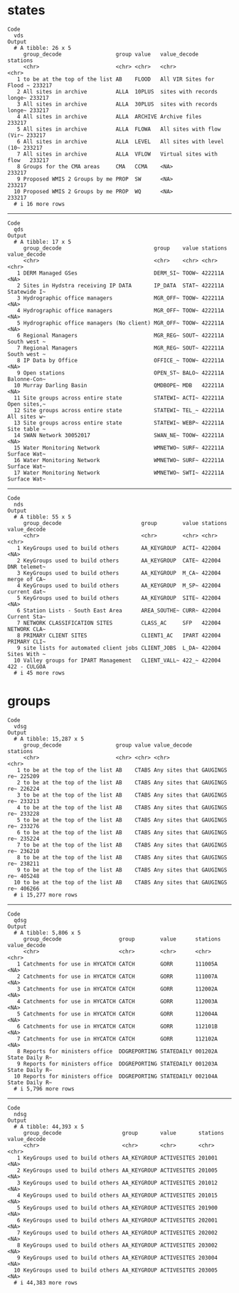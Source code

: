 # states

    Code
      vds
    Output
      # A tibble: 26 x 5
         group_decode                 group value   value_decode              stations
         <chr>                        <chr> <chr>   <chr>                     <chr>   
       1 to be at the top of the list AB    FLOOD   All VIR Sites for Flood ~ 233217  
       2 All sites in archive         ALLA  10PLUS  sites with records longe~ 233217  
       3 All sites in archive         ALLA  30PLUS  sites with records longe~ 233217  
       4 All sites in archive         ALLA  ARCHIVE Archive files             233217  
       5 All sites in archive         ALLA  FLOWA   All sites with flow (Vir~ 233217  
       6 All sites in archive         ALLA  LEVEL   All sites with level (10~ 233217  
       7 All sites in archive         ALLA  VFLOW   Virtual sites with flow   233217  
       8 Groups for the CMA areas     CMA   CCMA    <NA>                      233217  
       9 Proposed WMIS 2 Groups by me PROP  SW      <NA>                      233217  
      10 Proposed WMIS 2 Groups by me PROP  WQ      <NA>                      233217  
      # i 16 more rows

---

    Code
      qds
    Output
      # A tibble: 17 x 5
         group_decode                             group    value stations value_decode
         <chr>                                    <chr>    <chr> <chr>    <chr>       
       1 DERM Managed GSes                        DERM_SI~ TOOW~ 422211A  <NA>        
       2 Sites in Hydstra receiving IP DATA       IP_DATA  STAT~ 422211A  Statewide I~
       3 Hydrographic office managers             MGR_OFF~ TOOW~ 422211A  <NA>        
       4 Hydrographic office managers             MGR_OFF~ TOOW~ 422211A  <NA>        
       5 Hydrographic office managers (No client) MGR_OFF~ TOOW~ 422211A  <NA>        
       6 Regional Managers                        MGR_REG~ SOUT~ 422211A  South west ~
       7 Regional Managers                        MGR_REG~ SOUT~ 422211A  South west ~
       8 IP Data by Office                        OFFICE_~ TOOW~ 422211A  <NA>        
       9 Open stations                            OPEN_ST~ BALO~ 422211A  Balonne-Con~
      10 Murray Darling Basin                     QMDBOPE~ MDB   422211A  <NA>        
      11 Site groups across entire state          STATEWI~ ACTI~ 422211A  Open sites,~
      12 Site groups across entire state          STATEWI~ TEL_~ 422211A  All sites w~
      13 Site groups across entire state          STATEWI~ WEBP~ 422211A  Site table ~
      14 SWAN Network 30052017                    SWAN_NE~ TOOW~ 422211A  <NA>        
      15 Water Monitoring Network                 WMNETWO~ SURF~ 422211A  Surface Wat~
      16 Water Monitoring Network                 WMNETWO~ SURF~ 422211A  Surface Wat~
      17 Water Monitoring Network                 WMNETWO~ SWTI~ 422211A  Surface Wat~

---

    Code
      nds
    Output
      # A tibble: 55 x 5
         group_decode                         group        value stations value_decode
         <chr>                                <chr>        <chr> <chr>    <chr>       
       1 KeyGroups used to build others       AA_KEYGROUP  ACTI~ 422004   <NA>        
       2 KeyGroups used to build others       AA_KEYGROUP  CATE~ 422004   DNR telemet~
       3 KeyGroups used to build others       AA_KEYGROUP  M_CA~ 422004   merge of CA~
       4 KeyGroups used to build others       AA_KEYGROUP  M_SP~ 422004   current dat~
       5 KeyGroups used to build others       AA_KEYGROUP  SITE~ 422004   <NA>        
       6 Station Lists - South East Area      AREA_SOUTHE~ CURR~ 422004   Current Sta~
       7 NETWORK CLASSIFICATION SITES         CLASS_AC     SFP   422004   NETWORK CLA~
       8 PRIMARY CLIENT SITES                 CLIENT1_AC   IPART 422004   PRIMARY CLI~
       9 site lists for automated client jobs CLIENT_JOBS  L_DA~ 422004   Sites With ~
      10 Valley groups for IPART Management   CLIENT_VALL~ 422_~ 422004   422 - CULGOA
      # i 45 more rows

# groups

    Code
      vdsg
    Output
      # A tibble: 15,287 x 5
         group_decode                 group value value_decode                stations
         <chr>                        <chr> <chr> <chr>                       <chr>   
       1 to be at the top of the list AB    CTABS Any sites that GAUGINGS re~ 225209  
       2 to be at the top of the list AB    CTABS Any sites that GAUGINGS re~ 226224  
       3 to be at the top of the list AB    CTABS Any sites that GAUGINGS re~ 233213  
       4 to be at the top of the list AB    CTABS Any sites that GAUGINGS re~ 233228  
       5 to be at the top of the list AB    CTABS Any sites that GAUGINGS re~ 233276  
       6 to be at the top of the list AB    CTABS Any sites that GAUGINGS re~ 235224  
       7 to be at the top of the list AB    CTABS Any sites that GAUGINGS re~ 236210  
       8 to be at the top of the list AB    CTABS Any sites that GAUGINGS re~ 238211  
       9 to be at the top of the list AB    CTABS Any sites that GAUGINGS re~ 405248  
      10 to be at the top of the list AB    CTABS Any sites that GAUGINGS re~ 406266  
      # i 15,277 more rows

---

    Code
      qdsg
    Output
      # A tibble: 5,806 x 5
         group_decode                  group        value      stations value_decode  
         <chr>                         <chr>        <chr>      <chr>    <chr>         
       1 Catchments for use in HYCATCH CATCH        GORR       111005A  <NA>          
       2 Catchments for use in HYCATCH CATCH        GORR       111007A  <NA>          
       3 Catchments for use in HYCATCH CATCH        GORR       112002A  <NA>          
       4 Catchments for use in HYCATCH CATCH        GORR       112003A  <NA>          
       5 Catchments for use in HYCATCH CATCH        GORR       112004A  <NA>          
       6 Catchments for use in HYCATCH CATCH        GORR       112101B  <NA>          
       7 Catchments for use in HYCATCH CATCH        GORR       112102A  <NA>          
       8 Reports for ministers office  DDGREPORTING STATEDAILY 001202A  State Daily R~
       9 Reports for ministers office  DDGREPORTING STATEDAILY 001203A  State Daily R~
      10 Reports for ministers office  DDGREPORTING STATEDAILY 002104A  State Daily R~
      # i 5,796 more rows

---

    Code
      ndsg
    Output
      # A tibble: 44,393 x 5
         group_decode                   group       value       stations value_decode
         <chr>                          <chr>       <chr>       <chr>    <chr>       
       1 KeyGroups used to build others AA_KEYGROUP ACTIVESITES 201001   <NA>        
       2 KeyGroups used to build others AA_KEYGROUP ACTIVESITES 201005   <NA>        
       3 KeyGroups used to build others AA_KEYGROUP ACTIVESITES 201012   <NA>        
       4 KeyGroups used to build others AA_KEYGROUP ACTIVESITES 201015   <NA>        
       5 KeyGroups used to build others AA_KEYGROUP ACTIVESITES 201900   <NA>        
       6 KeyGroups used to build others AA_KEYGROUP ACTIVESITES 202001   <NA>        
       7 KeyGroups used to build others AA_KEYGROUP ACTIVESITES 202002   <NA>        
       8 KeyGroups used to build others AA_KEYGROUP ACTIVESITES 203002   <NA>        
       9 KeyGroups used to build others AA_KEYGROUP ACTIVESITES 203004   <NA>        
      10 KeyGroups used to build others AA_KEYGROUP ACTIVESITES 203005   <NA>        
      # i 44,383 more rows

